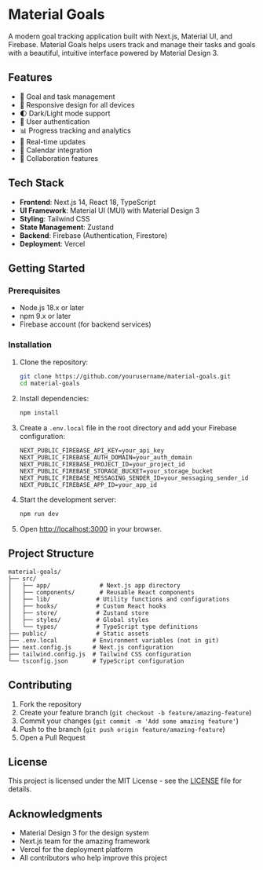 # Material Goals

A modern goal tracking application built with Next.js, Material UI, and Firebase. Material Goals helps users track and manage their tasks and goals with a beautiful, intuitive interface powered by Material Design 3.

## Features

- 🎯 Goal and task management
- 📱 Responsive design for all devices
- 🌓 Dark/Light mode support
- 🔐 User authentication
- 📊 Progress tracking and analytics
- 🔄 Real-time updates
- 📅 Calendar integration
- 👥 Collaboration features

## Tech Stack

- **Frontend**: Next.js 14, React 18, TypeScript
- **UI Framework**: Material UI (MUI) with Material Design 3
- **Styling**: Tailwind CSS
- **State Management**: Zustand
- **Backend**: Firebase (Authentication, Firestore)
- **Deployment**: Vercel

## Getting Started

### Prerequisites

- Node.js 18.x or later
- npm 9.x or later
- Firebase account (for backend services)

### Installation

1. Clone the repository:
   ```bash
   git clone https://github.com/yourusername/material-goals.git
   cd material-goals
   ```

2. Install dependencies:
   ```bash
   npm install
   ```

3. Create a `.env.local` file in the root directory and add your Firebase configuration:
   ```env
   NEXT_PUBLIC_FIREBASE_API_KEY=your_api_key
   NEXT_PUBLIC_FIREBASE_AUTH_DOMAIN=your_auth_domain
   NEXT_PUBLIC_FIREBASE_PROJECT_ID=your_project_id
   NEXT_PUBLIC_FIREBASE_STORAGE_BUCKET=your_storage_bucket
   NEXT_PUBLIC_FIREBASE_MESSAGING_SENDER_ID=your_messaging_sender_id
   NEXT_PUBLIC_FIREBASE_APP_ID=your_app_id
   ```

4. Start the development server:
   ```bash
   npm run dev
   ```

5. Open [http://localhost:3000](http://localhost:3000) in your browser.

## Project Structure

```
material-goals/
├── src/
│   ├── app/              # Next.js app directory
│   ├── components/       # Reusable React components
│   ├── lib/             # Utility functions and configurations
│   ├── hooks/           # Custom React hooks
│   ├── store/           # Zustand store
│   ├── styles/          # Global styles
│   └── types/           # TypeScript type definitions
├── public/              # Static assets
├── .env.local          # Environment variables (not in git)
├── next.config.js      # Next.js configuration
├── tailwind.config.js  # Tailwind CSS configuration
└── tsconfig.json       # TypeScript configuration
```

## Contributing

1. Fork the repository
2. Create your feature branch (`git checkout -b feature/amazing-feature`)
3. Commit your changes (`git commit -m 'Add some amazing feature'`)
4. Push to the branch (`git push origin feature/amazing-feature`)
5. Open a Pull Request

## License

This project is licensed under the MIT License - see the [LICENSE](LICENSE) file for details.

## Acknowledgments

- Material Design 3 for the design system
- Next.js team for the amazing framework
- Vercel for the deployment platform
- All contributors who help improve this project
